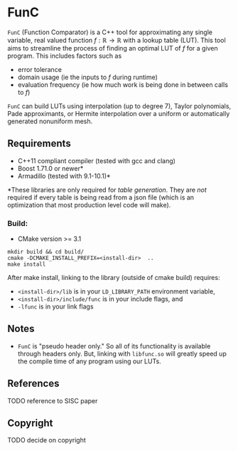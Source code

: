 FunC
====

`FunC` (Function Comparator) is a C++ tool for approximating any single variable, real valued function $f:\mathbb{R}\to\mathbb{R}$ with a lookup table (LUT). This tool aims to streamline the process of finding an optimal LUT of $f$ for a given program. This includes factors such as
- error tolerance
- domain usage (ie the inputs to $f$ during runtime)
- evaluation frequency (ie how much work is being done in between calls to $f$)

`FunC` can build LUTs using interpolation (up to degree 7), Taylor polynomials, Pade approximants, or Hermite interpolation over a uniform or automatically generated nonuniform mesh.


Requirements
------------

- C++11 compliant compiler (tested with gcc and clang)
- Boost 1.71.0 or newer*
- Armadillo (tested with 9.1-10.1)*

\*These libraries are only required for _table generation_. They are _not_ required if every table is being read from a json file (which is an optimization that most production level code will make).

### Build:

- CMake version >= 3.1
```
mkdir build && cd build/
cmake -DCMAKE_INSTALL_PREFIX=<install-dir>  ..
make install
```

After make install, linking to the library (outside of cmake build) requires:
- `<install-dir>/lib` is in your `LD_LIBRARY_PATH` environment variable,
- `<install-dir>/include/func` is in your include flags, and
- `-lfunc` is in your link flags

Notes
-----
- `FunC` is "pseudo header only." So all of its functionality is available through headers only. But, linking with `libfunc.so` will greatly speed up the compile time of any program using our LUTs.


References
----------

TODO reference to SISC paper


Copyright
---------

TODO decide on copyright
